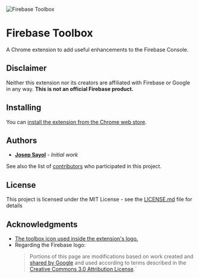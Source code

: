 ![Firebase Toolbox](http://i.imgur.com/0BWMcth.png)

# Firebase Toolbox

A Chrome extension to add useful enhancements to the Firebase Console.

## Disclaimer

Neither this extension nor its creators are affiliated with Firebase or Google in any way. **This is not an official Firebase product.**

## Installing

You can [install the extension from the Chrome web store](https://chrome.google.com/webstore/detail/firebase-toolbox/lmdimjlebhlegmkkkfacealihhgfcokn).

## Authors

* [**Josep Sayol**](https://github.com/jsayol) - *Initial work*

See also the list of [contributors](https://github.com/jsayol/firebase-toolbox/contributors) who participated in this project.

## License

This project is licensed under the MIT License - see the [LICENSE.md](LICENSE.md) file for details

## Acknowledgments

* [The toolbox icon used inside the extension's logo.](http://www.iconarchive.com/show/beautiful-flat-one-color-icons-by-elegantthemes/toolbox-icon.html)
* Regarding the Firebase logo:
  > Portions of this page are modifications based on work created and [shared by Google](https://developers.google.com/readme/policies/) and used according to terms described in the [Creative Commons 3.0 Attribution License](http://creativecommons.org/licenses/by/3.0/).`